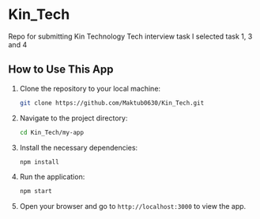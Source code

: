 # Kin_Tech
Repo for submitting Kin Technology Tech interview task
I selected task 1, 3 and 4
## How to Use This App

1. Clone the repository to your local machine:
    ```sh
    git clone https://github.com/Maktub0630/Kin_Tech.git
    ```
2. Navigate to the project directory:
    ```sh
    cd Kin_Tech/my-app
    ```
3. Install the necessary dependencies:
    ```sh
    npm install
    ```
4. Run the application:
    ```sh
    npm start
    ```
5. Open your browser and go to `http://localhost:3000` to view the app.